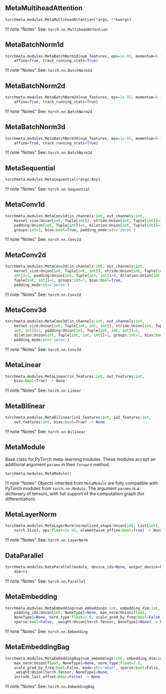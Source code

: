 ## MetaMultiheadAttention

```python
torchmeta.modules.MetaMultiheadAttention(*args, **kwargs)
```

!!! note "Notes"
    See: `torch.nn.MultiheadAttention`

## MetaBatchNorm1d

```python
torchmeta.modules.MetaBatchNorm1d(num_features, eps=1e-05, momentum=0.1,
    affine=True, track_running_stats=True)
```

!!! note "Notes"
    See: `torch.nn.BatchNorm1d`

## MetaBatchNorm2d

```python
torchmeta.modules.MetaBatchNorm2d(num_features, eps=1e-05, momentum=0.1,
    affine=True, track_running_stats=True)
```

!!! note "Notes"
    See: `torch.nn.BatchNorm2d`

## MetaBatchNorm3d

```python
torchmeta.modules.MetaBatchNorm3d(num_features, eps=1e-05, momentum=0.1,
    affine=True, track_running_stats=True)
```

!!! note "Notes"
    See: `torch.nn.BatchNorm3d`

## MetaSequential

```python
torchmeta.modules.MetaSequential(*args:Any)
```

!!! note "Notes"
    See: `torch.nn.Sequential`

## MetaConv1d

```python
torchmeta.modules.MetaConv1d(in_channels:int, out_channels:int,
    kernel_size:Union[int, Tuple[int]], stride:Union[int, Tuple[int]]=1,
    padding:Union[int, Tuple[int]]=0, dilation:Union[int, Tuple[int]]=1,
    groups:int=1, bias:bool=True, padding_mode:str='zeros')
```

!!! note "Notes"
    See: `torch.nn.Conv1d`

## MetaConv2d

```python
torchmeta.modules.MetaConv2d(in_channels:int, out_channels:int,
    kernel_size:Union[int, Tuple[int, int]], stride:Union[int, Tuple[int,
    int]]=1, padding:Union[int, Tuple[int, int]]=0, dilation:Union[int,
    Tuple[int, int]]=1, groups:int=1, bias:bool=True,
    padding_mode:str='zeros')
```

!!! note "Notes"
    See: `torch.nn.Conv2d`

## MetaConv3d

```python
torchmeta.modules.MetaConv3d(in_channels:int, out_channels:int,
    kernel_size:Union[int, Tuple[int, int, int]], stride:Union[int, Tuple[int,
    int, int]]=1, padding:Union[int, Tuple[int, int, int]]=0,
    dilation:Union[int, Tuple[int, int, int]]=1, groups:int=1, bias:bool=True,
    padding_mode:str='zeros')
```

!!! note "Notes"
    See: `torch.nn.Conv3d`

## MetaLinear

```python
torchmeta.modules.MetaLinear(in_features:int, out_features:int,
    bias:bool=True) -> None
```

!!! note "Notes"
    See: `torch.nn.Linear`

## MetaBilinear

```python
torchmeta.modules.MetaBilinear(in1_features:int, in2_features:int,
    out_features:int, bias:bool=True) -> None
```

!!! note "Notes"
    See: `torch.nn.Bilinear`

## MetaModule

Base class for PyTorch meta-learning modules. These modules accept an additional argument `params` in their `forward` method.

```python
torchmeta.modules.MetaModule()
```

!!! note "Notes"
    Objects inherited from `MetaModule` are fully compatible with PyTorch modules from `torch.nn.Module`. The argument `params` is a dictionary of tensors, with full support of the computation graph (for differentiation).

## MetaLayerNorm

```python
torchmeta.modules.MetaLayerNorm(normalized_shape:Union[int, List[int],
    torch.Size], eps:float=1e-05, elementwise_affine:bool=True) -> None
```

!!! note "Notes"
    See: `torch.nn.LayerNorm`

## DataParallel

```python
torchmeta.modules.DataParallel(module, device_ids=None, output_device=None,
    dim=0)
```

!!! note "Notes"
    See: `torch.nn.Parallel`

## MetaEmbedding

```python
torchmeta.modules.MetaEmbedding(num_embeddings:int, embedding_dim:int,
    padding_idx:Union[int, NoneType]=None, max_norm:Union[float,
    NoneType]=None, norm_type:float=2.0, scale_grad_by_freq:bool=False,
    sparse:bool=False, _weight:Union[torch.Tensor, NoneType]=None) -> None
```

!!! note "Notes"
    See: `torch.nn.Embedding`

## MetaEmbeddingBag

```python
torchmeta.modules.MetaEmbeddingBag(num_embeddings:int, embedding_dim:int,
    max_norm:Union[float, NoneType]=None, norm_type:float=2.0,
    scale_grad_by_freq:bool=False, mode:str='mean', sparse:bool=False,
    _weight:Union[torch.Tensor, NoneType]=None,
    include_last_offset:bool=False) -> None
```

!!! note "Notes"
    See: `torch.nn.EmbeddingBag`